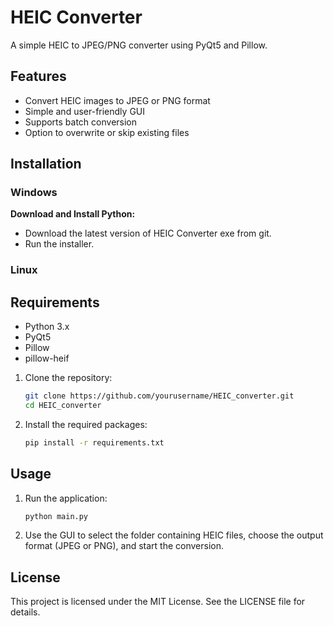 # HEIC Converter

A simple HEIC to JPEG/PNG converter using PyQt5 and Pillow.

## Features

- Convert HEIC images to JPEG or PNG format
- Simple and user-friendly GUI
- Supports batch conversion
- Option to overwrite or skip existing files

## Installation

### Windows

**Download and Install Python:**
   - Download the latest version of HEIC Converter exe from git.
   - Run the installer.

### Linux

## Requirements

- Python 3.x
- PyQt5
- Pillow
- pillow-heif

1. Clone the repository:
    ```bash
    git clone https://github.com/yourusername/HEIC_converter.git
    cd HEIC_converter
    ```

2. Install the required packages:
    ```bash
    pip install -r requirements.txt
    ```

## Usage

1. Run the application:
    ```bash
    python main.py
    ```

2. Use the GUI to select the folder containing HEIC files, choose the output format (JPEG or PNG), and start the conversion.

## License

This project is licensed under the MIT License. See the LICENSE file for details.
